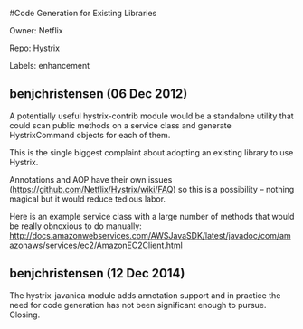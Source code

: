 #Code Generation for Existing Libraries

Owner: Netflix

Repo: Hystrix

Labels: enhancement 

## benjchristensen (06 Dec 2012)

A potentially useful hystrix-contrib module would be a standalone utility that could scan public methods on a service class and generate HystrixCommand objects for each of them.

This is the single biggest complaint about adopting an existing library to use Hystrix.

Annotations and AOP have their own issues (https://github.com/Netflix/Hystrix/wiki/FAQ) so this is a possibility – nothing magical but it would reduce tedious labor.

Here is an example service class with a large number of methods that would be really obnoxious to do manually: http://docs.amazonwebservices.com/AWSJavaSDK/latest/javadoc/com/amazonaws/services/ec2/AmazonEC2Client.html


## benjchristensen (12 Dec 2014)

The hystrix-javanica module adds annotation support and in practice the need for code generation has not been significant enough to pursue. Closing. 


